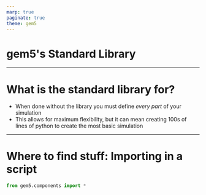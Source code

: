 ```yaml
---
marp: true
paginate: true
theme: gem5
---
```


# gem5's Standard Library

---

# What is the standard library for?

- When done without the library you must define *every part* of your simulation
- This allows for maximum flexibility, but it can mean creating 100s of lines of python to create the most basic simulation

---

# Where to find stuff: Importing in a script

```python
from gem5.components import *
```
